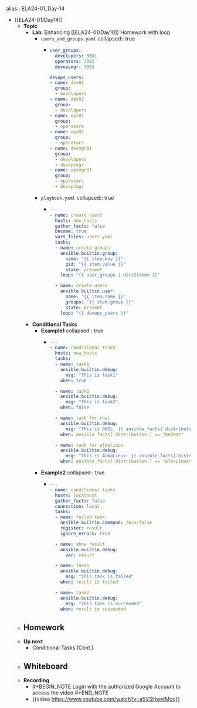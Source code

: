alias:: ELA24-01_Day-14

- [[ELA24-01/Day14]]
	- **Topic**
		- **Lab**: Enhancing [[ELA24-01/Day10]] Homework with loop
			- `users_and_groups.yaml`
			  collapsed:: true
				- ```yaml
				  user_groups:
				    developers: 3001
				    operators: 3002
				    devopsmgr: 3003
				  
				  devops_users:
				  - name: dev01
				    group:
				    - developers
				  - name: dev02
				    group:
				    - developers
				  - name: ops01
				    group:
				    - operators
				  - name: ops02
				    group:
				    - operators
				  - name: devmgr01
				    group:
				    - developers
				    - devopsmgr
				  - name: opsmgr01
				    group:
				    - operators
				    - devopsmgr
				  ```
			- `playbook.yaml`
			  collapsed:: true
				- ```yaml
				  ---
				  - name: create users
				    hosts: new_hosts
				    gather_facts: false
				    become: true
				    vars_files: users.yaml
				    tasks:
				    - name: create groups
				      ansible.builtin.group:
				        name: "{{ item.key }}"
				        gid: "{{ item.value }}"
				        state: present
				      loop: "{{ user_groups | dict2items }}"
				  
				    - name: create users
				      ansible.builtin.user:
				        name: "{{ item.name }}"
				        groups: "{{ item.group }}"
				        state: present
				      loop: "{{ devops_users }}"
				  ```
		- **Conditional Tasks**
			- **Example1**
			  collapsed:: true
				- ```yaml
				  ---
				  - name: conditional tasks
				    hosts: new_hosts
				    tasks:
				    - name: task1
				      ansible.builtin.debug:
				        msg: "This is task1"
				      when: true
				  
				    - name: task2
				      ansible.builtin.debug:
				        msg: "This is task2"
				      when: false
				  
				    - name: task for rhel
				      ansible.builtin.debug:
				        msg: "This is RHEL: {{ ansible_facts['distribution_release'] }} - {{ ansible_facts['distribution_version'] }}"
				      when: ansible_facts['distribution'] == "RedHat"
				  
				    - name: task for almalinux
				      ansible.builtin.debug:
				        msg: "This is AlmaLinux: {{ ansible_facts['distribution_release'] }} - {{ ansible_facts['distribution_version'] }}"
				      when: ansible_facts['distribution'] == "AlmaLinux"
				  ```
			- **Example2**
			  collapsed:: true
				- ```yaml
				  ---
				  - name: conditional tasks
				    hosts: localhost
				    gather_facts: false
				    connection: local
				    tasks:
				    - name: failed task
				      ansible.builtin.command: /bin/false
				      register: result
				      ignore_errors: true
				  
				    - name: show result
				      ansible.builtin.debug:
				        var: result
				  
				    - name: task1
				      ansible.builtin.debug:
				        msg: "This task is failed"
				      when: result is failed
				  
				    - name: task2
				      ansible.builtin.debug:
				        msg: "This task is succeeded"
				      when: result is succeeded
				  ```
	- **Homework**
		-
	- **Up next**
		- Conditional Tasks (Cont.)
	- **Whiteboard**
		-
	- **Recording**
		- #+BEGIN_NOTE
		  Login with the authorized Google Account to access the video
		  #+END_NOTE
		- {{video https://www.youtube.com/watch?v=a5VSHwetMoc}}